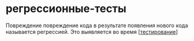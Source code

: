 # регрессионные-тесты

Повреждение повреждение кода в результате появления нового кода называется регрессией. Это выявляется во время [[тестирование]]

[//begin]: # "Autogenerated link references for markdown compatibility"
[тестирование]: ../lists/тестирование "Основные принципы тестровния"
[//end]: # "Autogenerated link references"